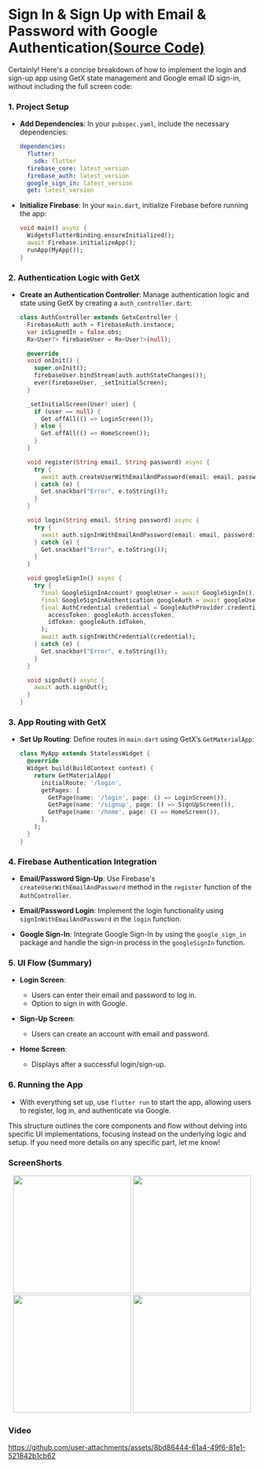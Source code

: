 # Sign In & Sign Up with Email & Password with Google Authentication[(Source Code)](https://github.com/Aksharpatel06/adv_flutter_login/tree/master/lib)


Certainly! Here's a concise breakdown of how to implement the login and sign-up app using GetX state management and Google email ID sign-in, without including the full screen code:

### **1. Project Setup**
- **Add Dependencies**:
  In your `pubspec.yaml`, include the necessary dependencies:
  ```yaml
  dependencies:
    flutter:
      sdk: flutter
    firebase_core: latest_version
    firebase_auth: latest_version
    google_sign_in: latest_version
    get: latest_version
  ```

- **Initialize Firebase**:
  In your `main.dart`, initialize Firebase before running the app:
  ```dart
  void main() async {
    WidgetsFlutterBinding.ensureInitialized();
    await Firebase.initializeApp();
    runApp(MyApp());
  }
  ```

### **2. Authentication Logic with GetX**

- **Create an Authentication Controller**:
  Manage authentication logic and state using GetX by creating a `auth_controller.dart`:
  ```dart
  class AuthController extends GetxController {
    FirebaseAuth auth = FirebaseAuth.instance;
    var isSignedIn = false.obs;
    Rx<User?> firebaseUser = Rx<User?>(null);

    @override
    void onInit() {
      super.onInit();
      firebaseUser.bindStream(auth.authStateChanges());
      ever(firebaseUser, _setInitialScreen);
    }

    _setInitialScreen(User? user) {
      if (user == null) {
        Get.offAll(() => LoginScreen());
      } else {
        Get.offAll(() => HomeScreen());
      }
    }

    void register(String email, String password) async {
      try {
        await auth.createUserWithEmailAndPassword(email: email, password: password);
      } catch (e) {
        Get.snackbar("Error", e.toString());
      }
    }

    void login(String email, String password) async {
      try {
        await auth.signInWithEmailAndPassword(email: email, password: password);
      } catch (e) {
        Get.snackbar("Error", e.toString());
      }
    }

    void googleSignIn() async {
      try {
        final GoogleSignInAccount? googleUser = await GoogleSignIn().signIn();
        final GoogleSignInAuthentication googleAuth = await googleUser!.authentication;
        final AuthCredential credential = GoogleAuthProvider.credential(
          accessToken: googleAuth.accessToken,
          idToken: googleAuth.idToken,
        );
        await auth.signInWithCredential(credential);
      } catch (e) {
        Get.snackbar("Error", e.toString());
      }
    }

    void signOut() async {
      await auth.signOut();
    }
  }
  ```

### **3. App Routing with GetX**

- **Set Up Routing**:
  Define routes in `main.dart` using GetX’s `GetMaterialApp`:
  ```dart
  class MyApp extends StatelessWidget {
    @override
    Widget build(BuildContext context) {
      return GetMaterialApp(
        initialRoute: '/login',
        getPages: [
          GetPage(name: '/login', page: () => LoginScreen()),
          GetPage(name: '/signup', page: () => SignUpScreen()),
          GetPage(name: '/home', page: () => HomeScreen()),
        ],
      );
    }
  }
  ```

### **4. Firebase Authentication Integration**

- **Email/Password Sign-Up**:
  Use Firebase's `createUserWithEmailAndPassword` method in the `register` function of the `AuthController`.

- **Email/Password Login**:
  Implement the login functionality using `signInWithEmailAndPassword` in the `login` function.

- **Google Sign-In**:
  Integrate Google Sign-In by using the `google_sign_in` package and handle the sign-in process in the `googleSignIn` function.

### **5. UI Flow (Summary)**
- **Login Screen**:
  - Users can enter their email and password to log in.
  - Option to sign in with Google.

- **Sign-Up Screen**:
  - Users can create an account with email and password.

- **Home Screen**:
  - Displays after a successful login/sign-up.

### **6. Running the App**
- With everything set up, use `flutter run` to start the app, allowing users to register, log in, and authenticate via Google.

This structure outlines the core components and flow without delving into specific UI implementations, focusing instead on the underlying logic and setup. If you need more details on any specific part, let me know!

### ScreenShorts

<p align='center'>
  <img src='https://github.com/user-attachments/assets/8c283c5c-ea77-4807-8aeb-92c1a2639c9d' width=240>
  <img src='https://github.com/user-attachments/assets/978b7f60-0683-43da-93fe-9ed4a3d8758d' width=240>
  <img src='https://github.com/user-attachments/assets/10fbeb6d-b519-40f1-a1c1-66e9825ea857' width=240>
  <img src='https://github.com/user-attachments/assets/8659418a-6c9d-4f9a-a38a-55a3d7b34c14' width=240>
</p>

### Video

https://github.com/user-attachments/assets/8bd86444-61a4-49f6-81e1-521842b1cb62

